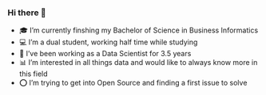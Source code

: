 ### Hi there 👋

<!--
**constantin-kuehne/constantin-kuehne** is a ✨ _special_ ✨ repository because its `README.md` (this file) appears on your GitHub profile.

Here are some ideas to get you started:

- 🔭 I’m currently working on ...
- 🌱 I’m currently learning ...
- 👯 I’m looking to collaborate on ...
- 🤔 I’m looking for help with ...
- 💬 Ask me about ...
- 📫 How to reach me: ...
- 😄 Pronouns: ...
- ⚡ Fun fact: ...
-->
- 🎓 I’m currently finshing my Bachelor of Science in Business Informatics
- 💻 I’m a dual student, working half time while studying
- 💼 I’ve been working as a Data Scientist for 3.5 years
- 📊 I’m interested in all things data and would like to always know more in this field
- ⭕ I’m trying to get into Open Source and finding a first issue to solve
